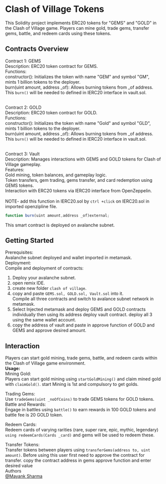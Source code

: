 # Clash of Village Tokens
This Solidity project implements ERC20 tokens for "GEMS" and "GOLD" in the Clash of Village game. Players can mine gold, trade gems, transfer gems, battle, and redeem cards using these tokens.

## Contracts Overview

Contract 1: GEMS<br>
Description: ERC20 token contract for GEMS.<br>
Functions:<br>
constructor(): Initializes the token with name "GEM" and symbol "GM", mints 1 billion tokens to the deployer.<br>
burn(uint amount, address _of): Allows burning tokens from _of address. This ```burn()``` will be needed to defined in IERC20 interface in vault.sol.<br><br>

Contract 2: GOLD<br>
Description: ERC20 token contract for GOLD.<br>
Functions:<br>
constructor(): Initializes the token with name "Gold" and symbol "GLD", mints 1 billion tokens to the deployer.<br>
burn(uint amount, address _of): Allows burning tokens from _of address. This ```burn()``` will be needed to defined in IERC20 interface in vault.sol.<br><br>

Contract 3: Vault<br>
Description: Manages interactions with GEMS and GOLD tokens for Clash of Village gameplay.<br>
Features:<br>
Gold mining, token balances, and gameplay logic.<br>
Token transfers, gem trading, gems transfer, and card redemption using GEMS tokens.<br>
Interaction with ERC20 tokens via IERC20 interface from OpenZeppelin.<br><br>
NOTE- add this function in IERC20.sol by ```ctrl +click``` on IERC20.sol in imported openzipline file.
```javascript
function burn(uint amount,address _of)external;
```
This smart contract is deployed on avalanche subnet.

## Getting Started
Prerequisites:<br>
Avalanche subnet deployed and wallet imported in metamask.<br>
Deployment:<br>
Compile and deployment of contracts:<br>
1) Deploy your avalanche subnet.
2) open remix IDE.
3) create new folder ```clash of village```.
4) copy and paste ```GEMS.sol, GOLD.sol, Vault.sol``` into it.<br>
Compile all three contracts and switch to avalance subnet network in metamask.<br>
5) Select Injected metamask and deploy GEMS and GOLD contracts individually then using its address deploy vault contract. deploy all 3 using the same wallet account.
6) copy the address of vault and paste in approve function of GOLD and GEMS and approve desired amount.

## Interaction
Players can start gold mining, trade gems, battle, and redeem cards within the Clash of Village game environment.<br>
<b>Usage:</b><br>
Mining Gold:<br>
Players can start gold mining using ```startGoldMining()``` and claim mined gold with ```claimGold()```. start Mining is 1st and compulsory to get golds.<br>

Trading Gems:<br>
Use ```tradeGems(uint _noOfCoins)``` to trade GEMS tokens for GOLD tokens.<br>
Battle and Rewards:<br>
Engage in battles using ```battle()``` to earn rewards in 100 GOLD tokens and battle fee is 20 GOLD token.<br>

Redeem Cards:<br>
Redeem cards of varying rarities (rare, super rare, epic, mythic, legendary) ```using redeemCards(Cards _card)``` and gems will be used to redeem these.<br>

Transfer Tokens:<br>
Transfer tokens between players using ```transferGems(address to, uint amount)```. Before using this user first need to approve the contract for transfer. copy the contract address in gems approve function and enter desired value<br>
Authors<br>
[@Mayank Sharma](https://www.linkedin.com/in/mayank-sharma-078278243/)
